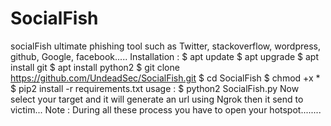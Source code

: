 # SocialFish
 socialFish ultimate phishing tool such as Twitter, stackoverflow, wordpress, github, Google, facebook..... Installation : $ apt update $ apt upgrade $ apt install git $ apt install python2 $ git clone https://github.com/UndeadSec/SocialFish.git $ cd SocialFish $ chmod +x * $ pip2 install -r requirements.txt usage : $ python2 SocialFish.py Now select your target and it will generate an url using Ngrok then it send to victim... Note : During all these process you have to open your hotspot........
